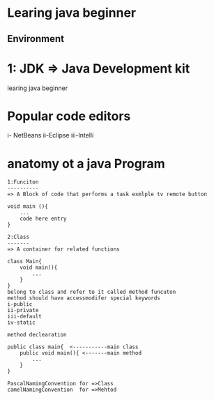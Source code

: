 # Learing java beginner

## Environment

# 1: JDK => Java Development kit
learing java beginner

# Popular code editors
 i- NetBeans
 ii-Eclipse
 iii-Intelli


# anatomy ot a java Program
	1:Funciton
	----------
	=> A Block of code that performs a task exmlple tv remote button

	void main (){
		...
		code here entry
	}

	2:Class
	-------
	=> A container for related functions

	class Main{
		void main(){
			...
		}
	}
	belong to class and refer to it called method funcuton 
	method should have accessmodifer special keywords
	i-public
	ii-private
	iii-default
	iv-static

	method declearation 

	public class main{  <-----------main class
		public void main(){ <-------main method
			...
		}
	}

	PascalNamingConvention for =>Class
	camelNamingConvention  for =>Mehtod
 